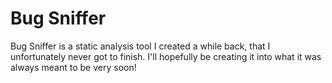 # Bug Sniffer
Bug Sniffer is a static analysis tool I created a while back, that I unfortunately never got to finish. I'll hopefully be creating it into what it was always meant to be very soon!
